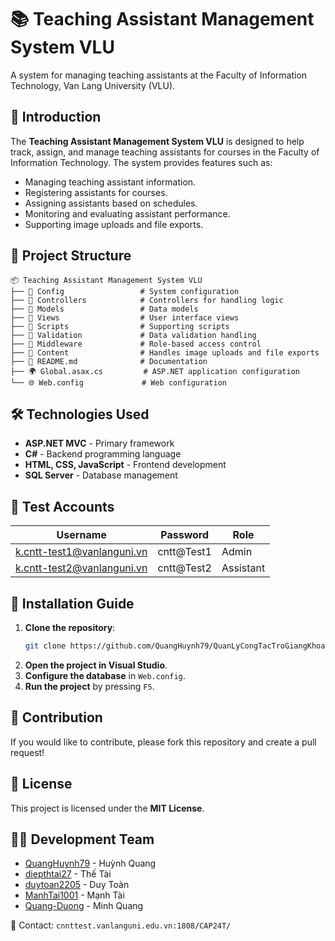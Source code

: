 # 📚 Teaching Assistant Management System VLU  

A system for managing teaching assistants at the Faculty of Information Technology, Van Lang University (VLU).  

## 🚀 Introduction  

The **Teaching Assistant Management System VLU** is designed to help track, assign, and manage teaching assistants for courses in the Faculty of Information Technology. The system provides features such as:  

- Managing teaching assistant information.  
- Registering assistants for courses.  
- Assigning assistants based on schedules.  
- Monitoring and evaluating assistant performance.  
- Supporting image uploads and file exports.  

## 📂 Project Structure  

```
📦 Teaching Assistant Management System VLU  
├── 📂 Config                 # System configuration  
├── 📂 Controllers            # Controllers for handling logic  
├── 📂 Models                 # Data models  
├── 📂 Views                  # User interface views  
├── 📂 Scripts                # Supporting scripts  
├── 📂 Validation             # Data validation handling  
├── 📂 Middleware             # Role-based access control  
├── 📂 Content                # Handles image uploads and file exports  
├── 📝 README.md              # Documentation  
├── 🌍 Global.asax.cs         # ASP.NET application configuration  
└── 🌐 Web.config             # Web configuration  
```  

## 🛠️ Technologies Used  

- **ASP.NET MVC** - Primary framework  
- **C#** - Backend programming language  
- **HTML, CSS, JavaScript** - Frontend development  
- **SQL Server** - Database management  

## 🔑 Test Accounts  

| Username                   | Password      | Role       |  
|----------------------------|---------------|------------|  
| k.cntt-test1@vanlanguni.vn | cntt@Test1    | Admin      |  
| k.cntt-test2@vanlanguni.vn | cntt@Test2    | Assistant  |  

## 📌 Installation Guide  

1. **Clone the repository**:  
   ```sh  
   git clone https://github.com/QuangHuynh79/QuanLyCongTacTroGiangKhoaCNTT.git 
   ```  
2. **Open the project in Visual Studio**.  
3. **Configure the database** in `Web.config`.  
4. **Run the project** by pressing `F5`.  

## 🤝 Contribution  

If you would like to contribute, please fork this repository and create a pull request!  

## 📜 License  

This project is licensed under the **MIT License**.  

## 👨‍💻 Development Team  

- [QuangHuynh79](https://github.com/QuangHuynh79) - Huỳnh Quang  
- [diepthtai27](https://github.com/diepthetai27)   - Thế Tài 
- [duytoan2205](https://github.com/duytoan2205)   - Duy Toàn
- [ManhTai1001](https://github.com/ManhTai1001)   - Mạnh Tài
- [Quang-Duong](https://github.com/Quang-Duong)   - Minh Quang  

📧 Contact: `cnnttest.vanlanguni.edu.vn:1808/CAP24T/`  
